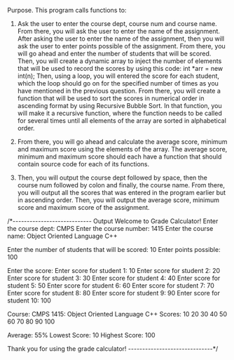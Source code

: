 Purpose. This program calls functions to:

1. Ask the user to enter the course dept, course num and
course name. From there, you will ask the user to enter the name of the
assignment. After asking the user to enter the name of the assignment, then you
will ask the user to enter points possible of the assignment. From there, you will
go ahead and enter the number of students that will be scored. Then, you will
create a dynamic array to inject the number of elements that will be used to
record the scores by using this code: int *arr = new int(n); Then, using a loop, you
will entered the score for each student, which the loop should go on for the
specified number of times as you have mentioned in the previous question. From
there, you will create a function that will be used to sort the scores in numerical
order in ascending format by using Recursive Bubble Sort. In that function, you
will make it a recursive function, where the function needs to be called for several
times until all elements of the array are sorted in alphabetical order.

2. From there, you will go ahead and calculate the average score, minimum and
maximum score using the elements of the array. The average score, minimum and
maximum score should each have a function that should contain source code for
each of its functions.

3. Then, you will output the course dept followed by space, then the course num
followed by colon and finally, the course name. From there, you will output all the
scores that was entered in the program earlier but in ascending order. Then, you
will output the average score, minimum score and maximum score of the
assignment.


 /*----------------------------
  Output
  Welcome to Grade Calculator!
  Enter the course dept: CMPS
  Enter the course number: 1415
  Enter the course name: Object Oriented Language C++
  
  Enter the number of students that will be scored: 10
  Enter points possible: 100
  
  Enter the score:
  Enter score for student 1: 10
  Enter score for student 2: 20
  Enter score for student 3: 30
  Enter score for student 4: 40
  Enter score for student 5: 50
  Enter score for student 6: 60
  Enter score for student 7: 70
  Enter score for student 8: 80
  Enter score for student 9: 90
  Enter score for student 10: 100
  
  Course: CMPS 1415: Object Oriented Language C++
  Scores: 10 20 30 40 50 60 70 80 90 100
  
  Average: 55%
  Lowest Score: 10
  Highest Score: 100
  
  Thank you for using the grade calculator!
 ------------------------------*/
